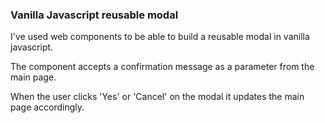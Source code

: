 ### Vanilla Javascript reusable modal

I've used web components to be able to build a reusable modal in vanilla javascript.

The component accepts a confirmation message as a parameter from the main page.

When the user clicks 'Yes' or 'Cancel' on the modal it updates the main page accordingly.
